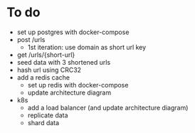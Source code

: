 # To do

- set up postgres with docker-compose
- post /urls
  - 1st iteration: use domain as short url key
- get /urls/{short-url}
- seed data with 3 shortened urls
- hash url using CRC32
- add a redis cache
    - set up redis with docker-compose
    - update architecture diagram
- k8s
    - add a load balancer (and update architecture diagram)
    - replicate data
    - shard data